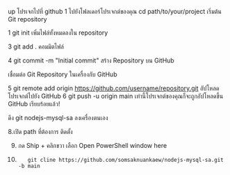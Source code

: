 up โปรเจกไปที่ github
1 ไปยังโฟลเดอร์โปรเจกต์ของคุณ
     cd path/to/your/project
เริ่มต้น Git repository

1 
    git init
เพิ่มไฟล์ทั้งหมดลงใน repository

3     git add .
คอมมิตไฟล์

4     git commit -m "Initial commit"
สร้าง Repository บน GitHub

เชื่อมต่อ Git Repository ในเครื่องกับ GitHub

5     git remote add origin https://github.com/username/repository.git
อัปโหลดโปรเจกต์ไปยัง GitHub
6     git push -u origin main
เท่านี้โปรเจกต์ของคุณก็จะถูกอัปโหลดขึ้น GitHub เรียบร้อยแล้ว!

 ดึง git nodejs-mysql-sa ลงเครื่องตนเอง

8.เปิด path ที่ต้องการ ติดตั้ง 

9. กด Ship + คลิกขวา เลือก Open PowerShell window here 

10. 
           git cline https://github.com/somsaknuankaew/nodejs-mysql-sa.git -b main 
